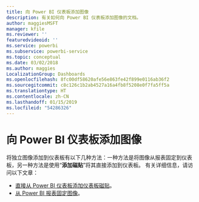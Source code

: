 ```yaml
---
title: 向 Power BI 仪表板添加图像
description: 有关如何向 Power BI 仪表板添加图像的文档。
author: maggiesMSFT
manager: kfile
ms.reviewer: ''
featuredvideoid: ''
ms.service: powerbi
ms.subservice: powerbi-service
ms.topic: conceptual
ms.date: 03/02/2018
ms.author: maggies
LocalizationGroup: Dashboards
ms.openlocfilehash: 8fc00df58620afe56e863fe42f899e0116ab36f2
ms.sourcegitcommit: c8c126c1b2ab4527a16a4fb8f5208e0f7fa5ff5a
ms.translationtype: HT
ms.contentlocale: zh-CN
ms.lasthandoff: 01/15/2019
ms.locfileid: "54286326"
---
```

# <a name="add-an-image-to-a-power-bi-dashboard"></a>向 Power BI 仪表板添加图像
将独立图像添加到仪表板有以下几种方法：一种方法是将图像从报表固定到仪表板，另一种方法是使用“**添加磁贴**”将其直接添加到仪表板。  有关详细信息，请访问以下文章：

* [直接从 Power BI 仪表板添加仪表板磁贴](service-dashboard-add-widget.md)。
* [从 Power BI 报表固定图像](service-dashboard-pin-tile-from-report.md)。

